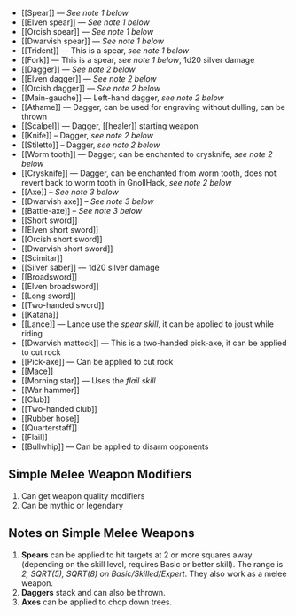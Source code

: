 - [[Spear]] — *See note 1 below*
- [[Elven spear]] — *See note 1 below*
- [[Orcish spear]] — *See note 1 below*
- [[Dwarvish spear]] — *See note 1 below*
- [[Trident]] — This is a spear, *see note 1 below*
- [[Fork]] — This is a spear, *see note 1 below*, 1d20 silver damage
- [[Dagger]] — *See note 2 below*
- [[Elven dagger]] — *See note 2 below*
- [[Orcish dagger]] — *See note 2 below*
- [[Main-gauche]] — Left-hand dagger, *see note 2 below*
- [[Athame]] — Dagger, can be used for engraving without dulling, can be thrown
- [[Scalpel]] — Dagger, [[healer]] starting weapon
- [[Knife]] – Dagger, *see note 2 below*
- [[Stiletto]] – Dagger, *see note 2 below*
- [[Worm tooth]] — Dagger, can be enchanted to crysknife, *see note 2 below*
- [[Crysknife]] — Dagger, can be enchanted from worm tooth, does not revert back to worm tooth in GnollHack, *see note 2 below*
- [[Axe]] – *See note 3 below*
- [[Dwarvish axe]] – *See note 3 below*
- [[Battle-axe]] – *See note 3 below*
- [[Short sword]]
- [[Elven short sword]]
- [[Orcish short sword]]
- [[Dwarvish short sword]]
- [[Scimitar]]
- [[Silver saber]] — 1d20 silver damage
- [[Broadsword]]
- [[Elven broadsword]]
- [[Long sword]]
- [[Two-handed sword]]
- [[Katana]]
- [[Lance]] — Lance use the *spear skill*, it can be applied to joust while riding
- [[Dwarvish mattock]] — This is a two-handed pick-axe, it can be applied to cut rock
- [[Pick-axe]] — Can be applied to cut rock
- [[Mace]]
- [[Morning star]] — Uses the *flail skill*
- [[War hammer]]
- [[Club]]
- [[Two-handed club]]
- [[Rubber hose]]
- [[Quarterstaff]]
- [[Flail]]
- [[Bullwhip]] — Can be applied to disarm opponents

## Simple Melee Weapon Modifiers

1. Can get weapon quality modifiers
2. Can be mythic or legendary

## Notes on Simple Melee Weapons
1. **Spears** can be applied to hit targets at 2 or more squares away (depending on the skill level, requires Basic or better skill). The range is *2, SQRT(5), SQRT(8) on Basic/Skilled/Expert*. They also work as a melee weapon.
2. **Daggers** stack and can also be thrown.
3. **Axes** can be applied to chop down trees.